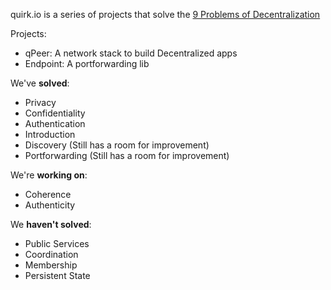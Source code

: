 quirk.io is a series of projects that solve the <a href="https://medium.com/swlh/a-unified-theory-of-decentralization-151d6f39e38">9 Problems of Decentralization</a>

Projects:
- qPeer: A network stack to build Decentralized apps
- Endpoint: A portforwarding lib

We've <b>solved</b>:

- Privacy
- Confidentiality
- Authentication
- Introduction
- Discovery (Still has a room for improvement)
- Portforwarding (Still has a room for improvement)

We're <b>working on</b>:
- Coherence
- Authenticity

We <b>haven't solved</b>:
- Public Services
- Coordination
- Membership
- Persistent State
